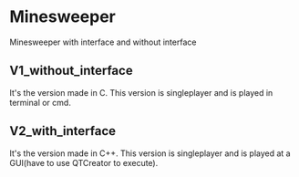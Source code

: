 # Minesweeper
Minesweeper with interface and without interface

## V1_without_interface
It's the version made in C. This version is singleplayer and is played in terminal or cmd.

## V2_with_interface
It's the version made in C++. This version is singleplayer and is played at a GUI(have to use QTCreator to execute).


